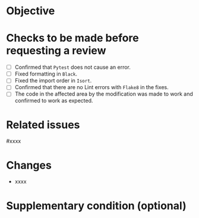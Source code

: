 # Objective

# Checks to be made before requesting a review

- [ ] Confirmed that `Pytest` does not cause an error.
- [ ] Fixed formatting in `Black`.
- [ ] Fixed the import order in `Isort`. 
- [ ] Confirmed that there are no Lint errors with `Flake8` in the fixes.
- [ ] The code in the affected area by the modification was made to work and confirmed to work as expected.

# Related issues
#xxxx

# Changes
- xxxx

# Supplementary condition (optional)
